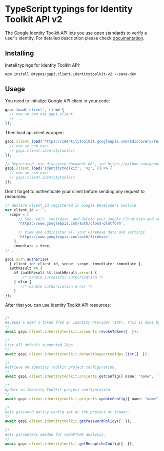 # TypeScript typings for Identity Toolkit API v2

The Google Identity Toolkit API lets you use open standards to verify a user's identity.
For detailed description please check [documentation](https://cloud.google.com/identity-platform).

## Installing

Install typings for Identity Toolkit API:

```
npm install @types/gapi.client.identitytoolkit-v2 --save-dev
```

## Usage

You need to initialize Google API client in your code:

```typescript
gapi.load('client', () => {
  // now we can use gapi.client
  // ...
});
```

Then load api client wrapper:

```typescript
gapi.client.load('https://identitytoolkit.googleapis.com/$discovery/rest?version=v2', () => {
  // now we can use:
  // gapi.client.identitytoolkit
});
```

```typescript
// Deprecated, use discovery document URL, see https://github.com/google/google-api-javascript-client/blob/master/docs/reference.md#----gapiclientloadname----version----callback--
gapi.client.load('identitytoolkit', 'v2', () => {
  // now we can use:
  // gapi.client.identitytoolkit
});
```

Don't forget to authenticate your client before sending any request to resources:

```typescript
// declare client_id registered in Google Developers Console
var client_id = '',
  scope = [
      // See, edit, configure, and delete your Google Cloud data and see the email address for your Google Account.
      'https://www.googleapis.com/auth/cloud-platform',

      // View and administer all your Firebase data and settings
      'https://www.googleapis.com/auth/firebase',
    ],
    immediate = true;
// ...

gapi.auth.authorize(
  { client_id: client_id, scope: scope, immediate: immediate },
  authResult => {
    if (authResult && !authResult.error) {
        /* handle successful authorization */
    } else {
        /* handle authorization error */
    }
});
```

After that you can use Identity Toolkit API resources: <!-- TODO: make this work for multiple namespaces -->

```typescript

/*
Revokes a user's token from an Identity Provider (IdP). This is done by manually providing an IdP credential, and the token types for revocation. An [API key](https://cloud.google.com/docs/authentication/api-keys) is required in the request in order to identify the Google Cloud project.
*/
await gapi.client.identitytoolkit.accounts.revokeToken({  });

/*
List all default supported Idps.
*/
await gapi.client.identitytoolkit.defaultSupportedIdps.list({  });

/*
Retrieve an Identity Toolkit project configuration.
*/
await gapi.client.identitytoolkit.projects.getConfig({ name: "name",  });

/*
Update an Identity Toolkit project configuration.
*/
await gapi.client.identitytoolkit.projects.updateConfig({ name: "name",  });

/*
Gets password policy config set on the project or tenant.
*/
await gapi.client.identitytoolkit.getPasswordPolicy({  });

/*
Gets parameters needed for reCAPTCHA analysis.
*/
await gapi.client.identitytoolkit.getRecaptchaConfig({  });
```
